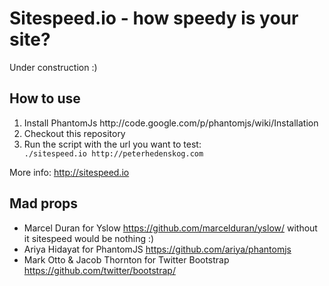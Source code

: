 Sitespeed.io - how speedy is your site?
=============

Under construction :)

How to use
-------
<ol>
<li>Install PhantomJs http://code.google.com/p/phantomjs/wiki/Installation</li>
<li>Checkout this repository</li>
<li>Run the script with the url you want to test: 
<code>
./sitespeed.io http://peterhedenskog.com
</code>
</li>
</ol>

More info: http://sitespeed.io

Mad props
-------
* Marcel Duran for Yslow https://github.com/marcelduran/yslow/  without it sitespeed would be nothing :)
* Ariya Hidayat for PhantomJS https://github.com/ariya/phantomjs
* Mark Otto & Jacob Thornton for Twitter Bootstrap https://github.com/twitter/bootstrap/